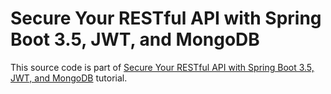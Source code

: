 # Secure Your RESTful API with Spring Boot 3.5, JWT, and MongoDB

This source code is part of [Secure Your RESTful API with Spring Boot 3.5, JWT, and MongoDB](https://www.djamware.com/post/5c819d0180aca754f7a9d1ee/securing-restful-api-with-spring-boot-security-and-data-mongodb) tutorial.

